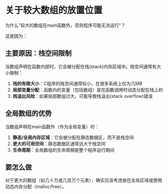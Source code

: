 # 关于较大数组的放置位置

为什么"较大的数组在main函数外，否则程序可能无法运行"？

这是因为：

## 主要原因：栈空间限制

当数组声明在函数内部时，它会被分配在栈(stack)内存区域中。栈空间通常有大小限制：

1. **栈的有限大小**：C程序的栈空间通常较小，在很多系统上仅为几MB
2. **局部变量分配**：函数内的变量（包括数组）是在函数调用时动态分配在栈上的
3. **栈溢出风险**：如果局部数组过大，可能导致栈溢出(stack overflow)错误

## 全局数组的优势

当数组声明在main函数外（作为全局变量）时：

1. **静态/全局内存区域**：它会被分配在静态数据区，而不是栈空间
2. **更大的可用空间**：静态数据区通常远大于栈空间
3. **生命周期**：全局数组的生命周期是整个程序运行期间

## 要怎么做

对于更大的数组（如几十万或几百万个元素），确实应该考虑放在全局区域或使用动态内存分配（malloc/free）。